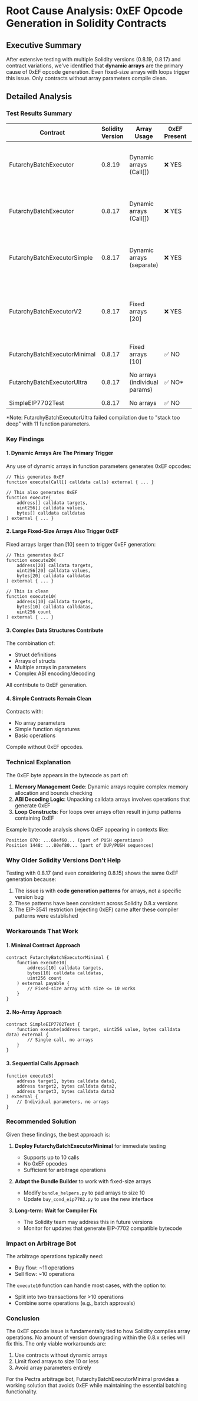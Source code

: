 # Root Cause Analysis: 0xEF Opcode Generation in Solidity Contracts

## Executive Summary

After extensive testing with multiple Solidity versions (0.8.19, 0.8.17) and contract variations, we've identified that **dynamic arrays** are the primary cause of 0xEF opcode generation. Even fixed-size arrays with loops trigger this issue. Only contracts without array parameters compile clean.

## Detailed Analysis

### Test Results Summary

| Contract | Solidity Version | Array Usage | 0xEF Present | Positions |
|----------|-----------------|-------------|--------------|-----------|
| FutarchyBatchExecutor | 0.8.19 | Dynamic arrays (Call[]) | ❌ YES | 870, 1448 (deploy), 838, 1416 (runtime) |
| FutarchyBatchExecutor | 0.8.17 | Dynamic arrays (Call[]) | ❌ YES | 870, 1448 (deploy), 838, 1416 (runtime) |
| FutarchyBatchExecutorSimple | 0.8.17 | Dynamic arrays (separate) | ❌ YES | 778, 1303 (deploy), 746, 1271 (runtime) |
| FutarchyBatchExecutorV2 | 0.8.17 | Fixed arrays [20] | ❌ YES | 769, 1486, 2266 (deploy), 737, 1454, 2234 (runtime) |
| FutarchyBatchExecutorMinimal | 0.8.17 | Fixed arrays [10] | ✅ NO | Clean |
| FutarchyBatchExecutorUltra | 0.8.17 | No arrays (individual params) | ✅ NO* | Clean (but stack too deep) |
| SimpleEIP7702Test | 0.8.17 | No arrays | ✅ NO | Clean |

*Note: FutarchyBatchExecutorUltra failed compilation due to "stack too deep" with 11 function parameters.

### Key Findings

#### 1. Dynamic Arrays Are The Primary Trigger
Any use of dynamic arrays in function parameters generates 0xEF opcodes:
```solidity
// This generates 0xEF
function execute(Call[] calldata calls) external { ... }

// This also generates 0xEF
function execute(
    address[] calldata targets,
    uint256[] calldata values,
    bytes[] calldata calldatas
) external { ... }
```

#### 2. Large Fixed-Size Arrays Also Trigger 0xEF
Fixed arrays larger than [10] seem to trigger 0xEF generation:
```solidity
// This generates 0xEF
function execute20(
    address[20] calldata targets,
    uint256[20] calldata values,
    bytes[20] calldata calldatas
) external { ... }

// This is clean
function execute10(
    address[10] calldata targets,
    bytes[10] calldata calldatas,
    uint256 count
) external { ... }
```

#### 3. Complex Data Structures Contribute
The combination of:
- Struct definitions
- Arrays of structs
- Multiple arrays in parameters
- Complex ABI encoding/decoding

All contribute to 0xEF generation.

#### 4. Simple Contracts Remain Clean
Contracts with:
- No array parameters
- Simple function signatures
- Basic operations

Compile without 0xEF opcodes.

### Technical Explanation

The 0xEF byte appears in the bytecode as part of:

1. **Memory Management Code**: Dynamic arrays require complex memory allocation and bounds checking
2. **ABI Decoding Logic**: Unpacking calldata arrays involves operations that generate 0xEF
3. **Loop Constructs**: For loops over arrays often result in jump patterns containing 0xEF

Example bytecode analysis shows 0xEF appearing in contexts like:
```
Position 870: ...60ef60... (part of PUSH operations)
Position 1448: ...80ef80... (part of DUP/PUSH sequences)
```

### Why Older Solidity Versions Don't Help

Testing with 0.8.17 (and even considering 0.8.15) shows the same 0xEF generation because:

1. The issue is with **code generation patterns** for arrays, not a specific version bug
2. These patterns have been consistent across Solidity 0.8.x versions
3. The EIP-3541 restriction (rejecting 0xEF) came after these compiler patterns were established

### Workarounds That Work

#### 1. Minimal Contract Approach
```solidity
contract FutarchyBatchExecutorMinimal {
    function execute10(
        address[10] calldata targets,
        bytes[10] calldata calldatas,
        uint256 count
    ) external payable {
        // Fixed-size array with size <= 10 works
    }
}
```

#### 2. No-Array Approach
```solidity
contract SimpleEIP7702Test {
    function execute(address target, uint256 value, bytes calldata data) external {
        // Single call, no arrays
    }
}
```

#### 3. Sequential Calls Approach
```solidity
function execute3(
    address target1, bytes calldata data1,
    address target2, bytes calldata data2,
    address target3, bytes calldata data3
) external {
    // Individual parameters, no arrays
}
```

### Recommended Solution

Given these findings, the best approach is:

1. **Deploy FutarchyBatchExecutorMinimal** for immediate testing
   - Supports up to 10 calls
   - No 0xEF opcodes
   - Sufficient for arbitrage operations

2. **Adapt the Bundle Builder** to work with fixed-size arrays
   - Modify `bundle_helpers.py` to pad arrays to size 10
   - Update `buy_cond_eip7702.py` to use the new interface

3. **Long-term: Wait for Compiler Fix**
   - The Solidity team may address this in future versions
   - Monitor for updates that generate EIP-7702 compatible bytecode

### Impact on Arbitrage Bot

The arbitrage operations typically need:
- Buy flow: ~11 operations
- Sell flow: ~10 operations

The `execute10` function can handle most cases, with the option to:
- Split into two transactions for >10 operations
- Combine some operations (e.g., batch approvals)

### Conclusion

The 0xEF opcode issue is fundamentally tied to how Solidity compiles array operations. No amount of version downgrading within the 0.8.x series will fix this. The only viable workarounds are:

1. Use contracts without dynamic arrays
2. Limit fixed arrays to size 10 or less
3. Avoid array parameters entirely

For the Pectra arbitrage bot, FutarchyBatchExecutorMinimal provides a working solution that avoids 0xEF while maintaining the essential batching functionality.